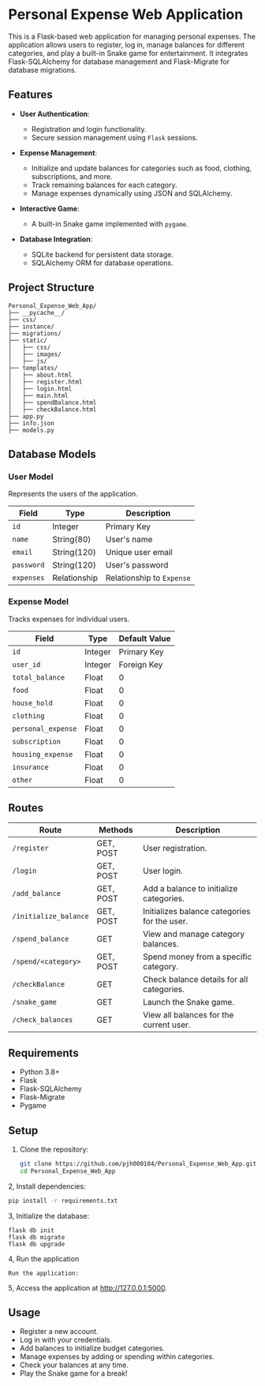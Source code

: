 # Personal Expense Web Application

This is a Flask-based web application for managing personal expenses. The application allows users to register, log in, manage balances for different categories, and play a built-in Snake game for entertainment. It integrates Flask-SQLAlchemy for database management and Flask-Migrate for database migrations.

## Features

- **User Authentication**: 
  - Registration and login functionality.
  - Secure session management using `Flask` sessions.

- **Expense Management**:
  - Initialize and update balances for categories such as food, clothing, subscriptions, and more.
  - Track remaining balances for each category.
  - Manage expenses dynamically using JSON and SQLAlchemy.

- **Interactive Game**:
  - A built-in Snake game implemented with `pygame`.

- **Database Integration**:
  - SQLite backend for persistent data storage.
  - SQLAlchemy ORM for database operations.

## Project Structure

```
Personal_Expense_Web_App/
├── __pycache__/
├── css/
├── instance/
├── migrations/
├── static/
│   ├── css/
│   ├── images/
│   ├── js/
├── templates/
│   ├── about.html
│   ├── register.html
│   ├── login.html
│   ├── main.html
│   ├── spendBalance.html
│   ├── checkBalance.html
├── app.py
├── info.json
├── models.py
```

## Database Models

### User Model

Represents the users of the application.

| Field        | Type         | Description                  |
|--------------|--------------|------------------------------|
| `id`         | Integer      | Primary Key                 |
| `name`       | String(80)   | User's name                 |
| `email`      | String(120)  | Unique user email           |
| `password`   | String(120)  | User's password             |
| `expenses`   | Relationship | Relationship to `Expense`   |

### Expense Model

Tracks expenses for individual users.

| Field              | Type         | Default Value |
|--------------------|--------------|---------------|
| `id`              | Integer      | Primary Key   |
| `user_id`         | Integer      | Foreign Key   |
| `total_balance`   | Float        | 0             |
| `food`            | Float        | 0             |
| `house_hold`      | Float        | 0             |
| `clothing`        | Float        | 0             |
| `personal_expense`| Float        | 0             |
| `subscription`    | Float        | 0             |
| `housing_expense` | Float        | 0             |
| `insurance`       | Float        | 0             |
| `other`           | Float        | 0             |

## Routes

| Route                   | Methods     | Description                                      |
|-------------------------|-------------|--------------------------------------------------|
| `/register`             | GET, POST   | User registration.                              |
| `/login`                | GET, POST   | User login.                                     |
| `/add_balance`          | GET, POST   | Add a balance to initialize categories.         |
| `/initialize_balance`   | GET, POST   | Initializes balance categories for the user.    |
| `/spend_balance`        | GET         | View and manage category balances.              |
| `/spend/<category>`     | GET, POST   | Spend money from a specific category.           |
| `/checkBalance`         | GET         | Check balance details for all categories.       |
| `/snake_game`           | GET         | Launch the Snake game.                          |
| `/check_balances`       | GET         | View all balances for the current user.         |

## Requirements

- Python 3.8+
- Flask
- Flask-SQLAlchemy
- Flask-Migrate
- Pygame

## Setup

1. Clone the repository:
   ```bash
   git clone https://github.com/pjh000104/Personal_Expense_Web_App.git
   cd Personal_Expense_Web_App
2, Install dependencies:
```bash
pip install -r requirements.txt
```
3, Initialize the database:
```
flask db init
flask db migrate
flask db upgrade
```
4, Run the application 
```
Run the application:
```
5, Access the application at http://127.0.0.1:5000.

## Usage

- Register a new account.
- Log in with your credentials.
- Add balances to initialize budget categories.
- Manage expenses by adding or spending within categories.
- Check your balances at any time.
- Play the Snake game for a break!
